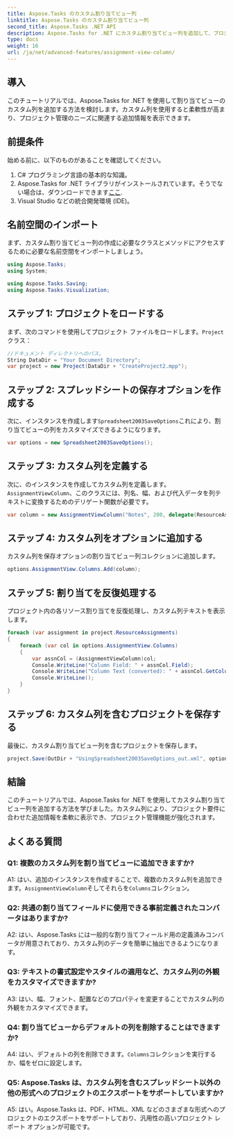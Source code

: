 ```yaml
---
title: Aspose.Tasks のカスタム割り当てビュー列
linktitle: Aspose.Tasks のカスタム割り当てビュー列
second_title: Aspose.Tasks .NET API
description: Aspose.Tasks for .NET にカスタム割り当てビュー列を追加して、プロジェクト管理機能を強化する方法を学びます。
type: docs
weight: 16
url: /ja/net/advanced-features/assignment-view-column/
---
```

## 導入

このチュートリアルでは、Aspose.Tasks for .NET を使用して割り当てビューのカスタム列を追加する方法を検討します。カスタム列を使用すると柔軟性が高まり、プロジェクト管理のニーズに関連する追加情報を表示できます。

## 前提条件

始める前に、以下のものがあることを確認してください。

1. C# プログラミング言語の基本的な知識。
2.  Aspose.Tasks for .NET ライブラリがインストールされています。そうでない場合は、ダウンロードできます[ここ](https://releases.aspose.com/tasks/net/).
3. Visual Studio などの統合開発環境 (IDE)。

## 名前空間のインポート

まず、カスタム割り当てビュー列の作成に必要なクラスとメソッドにアクセスするために必要な名前空間をインポートしましょう。

```csharp
using Aspose.Tasks;
using System;

using Aspose.Tasks.Saving;
using Aspose.Tasks.Visualization;

```

## ステップ 1: プロジェクトをロードする

まず、次のコマンドを使用してプロジェクト ファイルをロードします。`Project`クラス：

```csharp
//ドキュメント ディレクトリへのパス。
String DataDir = "Your Document Directory";
var project = new Project(DataDir + "CreateProject2.mpp");
```

## ステップ 2: スプレッドシートの保存オプションを作成する

次に、インスタンスを作成します`Spreadsheet2003SaveOptions`これにより、割り当てビューの列をカスタマイズできるようになります。

```csharp
var options = new Spreadsheet2003SaveOptions();
```

## ステップ 3: カスタム列を定義する

次に、のインスタンスを作成してカスタム列を定義します。`AssignmentViewColumn`、このクラスには、列名、幅、および代入データを列テキストに変換するためのデリゲート関数が必要です。

```csharp
var column = new AssignmentViewColumn("Notes", 200, delegate(ResourceAssignment assignment) { return assignment.Get(Asn.NotesText); });
```

## ステップ 4: カスタム列をオプションに追加する

カスタム列を保存オプションの割り当てビュー列コレクションに追加します。

```csharp
options.AssignmentView.Columns.Add(column);
```

## ステップ 5: 割り当てを反復処理する

プロジェクト内の各リソース割り当てを反復処理し、カスタム列テキストを表示します。

```csharp
foreach (var assignment in project.ResourceAssignments)
{
    foreach (var col in options.AssignmentView.Columns)
    {
        var assnCol = (AssignmentViewColumn)col;
        Console.WriteLine("Column Field: " + assnCol.Field);
        Console.WriteLine("Column Text (converted): " + assnCol.GetColumnText(assignment));
        Console.WriteLine();
    }
}
```

## ステップ 6: カスタム列を含むプロジェクトを保存する

最後に、カスタム割り当てビュー列を含むプロジェクトを保存します。

```csharp
project.Save(OutDir + "UsingSpreadsheet2003SaveOptions_out.xml", options);
```

## 結論

このチュートリアルでは、Aspose.Tasks for .NET を使用してカスタム割り当てビュー列を追加する方法を学びました。カスタム列により、プロジェクト要件に合わせた追加情報を柔軟に表示でき、プロジェクト管理機能が強化されます。

## よくある質問

### Q1: 複数のカスタム列を割り当てビューに追加できますか?

 A1: はい、追加のインスタンスを作成することで、複数のカスタム列を追加できます。`AssignmentViewColumn`そしてそれらを`Columns`コレクション。

### Q2: 共通の割り当てフィールドに使用できる事前定義されたコンバータはありますか?

A2: はい、Aspose.Tasks には一般的な割り当てフィールド用の定義済みコンバータが用意されており、カスタム列のデータを簡単に抽出できるようになります。

### Q3: テキストの書式設定やスタイルの適用など、カスタム列の外観をカスタマイズできますか?

A3: はい、幅、フォント、配置などのプロパティを変更することでカスタム列の外観をカスタマイズできます。

### Q4: 割り当てビューからデフォルトの列を削除することはできますか?

 A4: はい、デフォルトの列を削除できます。`Columns`コレクションを実行するか、幅をゼロに設定します。

### Q5: Aspose.Tasks は、カスタム列を含むスプレッドシート以外の他の形式へのプロジェクトのエクスポートをサポートしていますか?

A5: はい。Aspose.Tasks は、PDF、HTML、XML などのさまざまな形式へのプロジェクトのエクスポートをサポートしており、汎用性の高いプロジェクト レポート オプションが可能です。